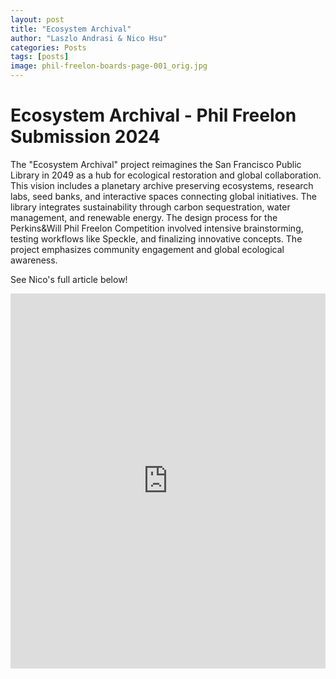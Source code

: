 ```yaml
---
layout: post
title: "Ecosystem Archival"
author: "Laszlo Andrasi & Nico Hsu"
categories: Posts
tags: [posts]
image: phil-freelon-boards-page-001_orig.jpg
---
```


# Ecosystem Archival - Phil Freelon Submission 2024


The "Ecosystem Archival" project reimagines the San Francisco Public Library in 2049 as a hub for ecological restoration and global collaboration. This vision includes a planetary archive preserving ecosystems, research labs, seed banks, and interactive spaces connecting global initiatives. The library integrates sustainability through carbon sequestration, water management, and renewable energy. The design process for the Perkins&Will Phil Freelon Competition involved intensive brainstorming, testing workflows like Speckle, and finalizing innovative concepts. The project emphasizes community engagement and global ecological awareness.

See Nico's full article below!

<iframe src="http://www.hsunico.com/ecosystem-archival.html" width="100%" height="600" frameborder="0" allowfullscreen></iframe>

